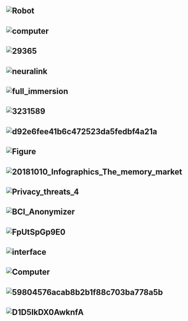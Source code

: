 ![Robot](http://longform.dailyillini.com/wp-content/uploads/2017/04/Robot-timeline.png)
-----------
![computer](https://www.futuretimeline.net/blog/images/276-fastest-brain-computer-interface-spelling.jpg)
-----------
![29365](https://thumbs-prod.si-cdn.com/iV9qupE88v6J8YgPqYpiJCiHYw8=/fit-in/1072x0/https://public-media.si-cdn.com/filer/bd/72/bd729a0e-ef1f-4fbb-944c-f399b31f4619/image-20170408-29365-148t6y1.jpg)
------------
![neuralink](https://www.trbimg.com/img-58fa3f24/turbine/la-fi-neuralink-image-20170421/)
----------
![full_immersion](https://d11wkw82a69pyn.cloudfront.net/siteassets/images/sonar_human_machine/full_immersion.png)
----------
![3231589](https://deliveryimages.acm.org/10.1145/3240000/3231589/f2.jpg)
----------
![d92e6fee41b6c472523da5fedbf4a21a](https://s3.studylib.net/store/data/006941065_1-d92e6fee41b6c472523da5fedbf4a21a.png)
----------
![Figure](https://i0.wp.com/sitn.hms.harvard.edu/wp-content/uploads/2017/08/Figure-2.jpg)
----------
![20181010_Infographics_The_memory_market](https://samim.io/static/upload/20181010_Infographics_The_memory_market.png)
----------
![Privacy_threats_4](http://brl.ee.washington.edu/wp-content/uploads/2014/05/Privacy_threats_4.jpg)
----------
![BCI_Anonymizer](http://www.tamarabonaci.com/_/rsrc/1472874818035/research/neural-privacy/BCI_Anonymizer.jpg?height=265&width=684)
----------
![FpUtSpGp9E0](http://4.bp.blogspot.com/-qMMAQ7mWdVA/TrAQMtF6AOI/AAAAAAAAHsg/FpUtSpGp9E0/s1600/BCI.gif)
----------
![interface](https://www.alliedmarketresearch.com/images/brain-computer-interface-market%20(2).jpg)
----------
![Computer](https://www.omrglobal.com/wp-content/uploads/2018/06/Brain-Computer-Interface-Market.jpg)
----------
![59804576acab8b2b1f88c703ba778a5b](https://i.pinimg.com/originals/59/80/45/59804576acab8b2b1f88c703ba778a5b.png)
----------
![D1D5IkDX0AwknfA](https://pbs.twimg.com/media/D1D5IkDX0AwknfA.jpg)
----------
![]()
----------
![]()
----------
![]()
----------
![]()
----------
![]()
----------


